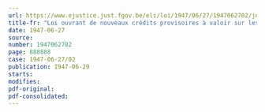 ```yaml
---
url: https://www.ejustice.just.fgov.be/eli/loi/1947/06/27/1947062702/justel
title-fr: "Loi ouvrant de nouveaux crédits provisoires à valoir sur les budgets de l'exercice 1947"
date: 1947-06-27
source:
number: 1947062702
page: 888888
case: 1947-06-27/02
publication: 1947-06-29
starts:
modifies:
pdf-original:
pdf-consolidated:
---
```


